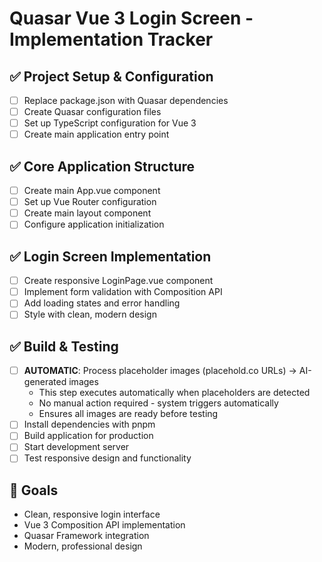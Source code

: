 # Quasar Vue 3 Login Screen - Implementation Tracker

## ✅ Project Setup & Configuration
- [ ] Replace package.json with Quasar dependencies
- [ ] Create Quasar configuration files
- [ ] Set up TypeScript configuration for Vue 3
- [ ] Create main application entry point

## ✅ Core Application Structure  
- [ ] Create main App.vue component
- [ ] Set up Vue Router configuration
- [ ] Create main layout component
- [ ] Configure application initialization

## ✅ Login Screen Implementation
- [ ] Create responsive LoginPage.vue component
- [ ] Implement form validation with Composition API
- [ ] Add loading states and error handling
- [ ] Style with clean, modern design

## ✅ Build & Testing
- [ ] **AUTOMATIC**: Process placeholder images (placehold.co URLs) → AI-generated images
  - This step executes automatically when placeholders are detected
  - No manual action required - system triggers automatically
  - Ensures all images are ready before testing
- [ ] Install dependencies with pnpm
- [ ] Build application for production
- [ ] Start development server
- [ ] Test responsive design and functionality

## 🎯 Goals
- Clean, responsive login interface
- Vue 3 Composition API implementation
- Quasar Framework integration
- Modern, professional design